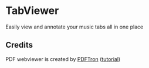 # TabViewer

 Easily view and annotate your music tabs all in one place

## Credits

PDF webviewer is created by [PDFTron](https://github.com/PDFTron/webviewer-electron-sample/) ([tutorial](https://youtu.be/FyZ40lNE-pY))
